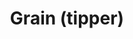 ---
layout: child_layout/cargo_categories_category_item
title: Grain (tipper)
permalink: /cargo-categories/grain-transport/grain-tipper/
hero: /assets/img/content/hero/fullsize/grain_tipper.jpg
side_nav_id: 3
hero_classes: is-fullscreen
content_type: cargo_item
---